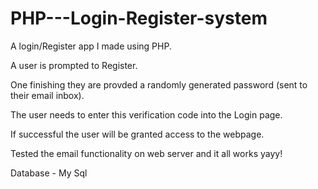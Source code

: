 # PHP---Login-Register-system



A login/Register app I made using PHP.



A user is prompted to Register.

One finishing they are provded a randomly generated password (sent to their email inbox).

The user needs to enter this verification code into the Login page.

If successful the user will be granted access to the webpage.



Tested the email functionality on web server and it all works yayy!


Database  - My Sql
